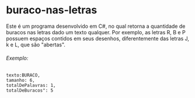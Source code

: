 # buraco-nas-letras
Este é um programa desenvolvido em C#, no qual retorna a quantidade de buracos nas letras dado um texto qualquer. 
Por exemplo, as letras R, B e P possuem espaços contidos em seus desenhos, diferentemente das letras J, k e L, que são "abertas".

###### Exemplo:

```
texto:BURACO,
tamanho: 6,
totalDePalavras: 1,
totalDeBuracos": 5
```



  
